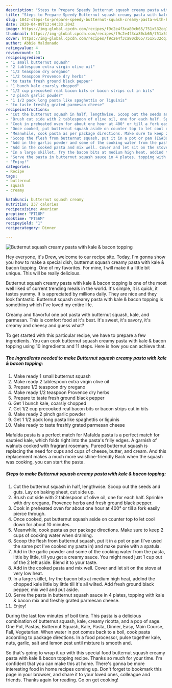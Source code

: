 ```yaml
---
description: "Steps to Prepare Speedy Butternut squash creamy pasta with kale &amp;amp; bacon topping"
title: "Steps to Prepare Speedy Butternut squash creamy pasta with kale &amp;amp; bacon topping"
slug: 1842-steps-to-prepare-speedy-butternut-squash-creamy-pasta-with-kale-and-amp-bacon-topping
date: 2020-04-09T12:44:33.204Z
image: https://img-global.cpcdn.com/recipes/f9c2e4f3ca80cb65/751x532cq70/butternut-squash-creamy-pasta-with-kale-bacon-topping-recipe-main-photo.jpg
thumbnail: https://img-global.cpcdn.com/recipes/f9c2e4f3ca80cb65/751x532cq70/butternut-squash-creamy-pasta-with-kale-bacon-topping-recipe-main-photo.jpg
cover: https://img-global.cpcdn.com/recipes/f9c2e4f3ca80cb65/751x532cq70/butternut-squash-creamy-pasta-with-kale-bacon-topping-recipe-main-photo.jpg
author: Abbie Maldonado
ratingvalue: 4
reviewcount: 13
recipeingredient:
- "1 small butternut squash"
- "2 tablespoon extra virgin olive oil"
- "1/2 teaspoon dry oregano"
- "1/2 teaspoon Provence dry herbs"
- "to taste fresh ground black pepper"
- "1 bunch kale coarsly chopped"
- "1/2 cup precooked real bacon bits or bacon strips cut in bits"
- "2 pinch garlic powder"
- "1 1/2 pack long pasta like spaghettis or liguinis"
- "to taste freshly grated parmesan cheese"
recipeinstructions:
- "Cut the butternut squash in half, lengthwise. Scoop out the seeds and guts. Lay on baking sheet, cut side up."
- "Brush cut side with 2 tablespoon of olive oil, one for each half. Sprinkle with dry oregano, Provence herbs and fresh ground black pepper."
- "Cook in preheated oven for about one hour at 400° or till a fork easily pierce through."
- "Once cooked, put butternut squash aside on counter top to let cool down for about 10 minutes."
- "Meanwhile, cook pasta as per package directions. Make sure to keep 2 cups of cooking water when draining."
- "Scoop the flesh from butternut squash, put it in a pot or pan (I&#39;ve used the same pot I&#39;ve cooked my pasta in) and make purée with a spatula."
- "Add in the garlic powder and some of the cooking water from the pasta, little by little, till you get a creamy sauce. You might need just 1 cup out of the 2 left aside. Blend it to your taste."
- "Add in the cooked pasta and mix well. Cover and let sit on the stove at very low heat."
- "In a large skillet, fry the bacon bits at medium high heat, addind the chopped kale little by little till it&#39;s all wilted. Add fresh ground black pepper, mix well and put aside."
- "Serve the pasta in butternut squash sauce in 4 plates, topping with kale &amp; bacon mix and freshly grated parmesan cheese."
- "Enjoy!"
categories:
- Recipe
tags:
- butternut
- squash
- creamy

katakunci: butternut squash creamy 
nutrition: 237 calories
recipecuisine: American
preptime: "PT18M"
cooktime: "PT56M"
recipeyield: "1"
recipecategory: Dinner

---
```



![Butternut squash creamy pasta with kale &amp; bacon topping](https://img-global.cpcdn.com/recipes/f9c2e4f3ca80cb65/751x532cq70/butternut-squash-creamy-pasta-with-kale-bacon-topping-recipe-main-photo.jpg)

Hey everyone, it's Drew, welcome to our recipe site. Today, I'm gonna show you how to make a special dish, butternut squash creamy pasta with kale &amp; bacon topping. One of my favorites. For mine, I will make it a little bit unique. This will be really delicious.

Butternut squash creamy pasta with kale &amp; bacon topping is one of the most well liked of current trending meals in the world. It's simple, it is quick, it tastes yummy. It is appreciated by millions daily. They are nice and they look fantastic. Butternut squash creamy pasta with kale &amp; bacon topping is something which I've loved my entire life.

Creamy and flavorful one pot pasta with butternut squash, kale, and parmesan. This is comfort food at it&#39;s best. It&#39;s sweet, it&#39;s savory, it&#39;s creamy and cheesy and guess what?


To get started with this particular recipe, we have to prepare a few ingredients. You can cook butternut squash creamy pasta with kale &amp; bacon topping using 10 ingredients and 11 steps. Here is how you can achieve that.

<!--inarticleads1-->

##### The ingredients needed to make Butternut squash creamy pasta with kale &amp; bacon topping:

1. Make ready 1 small butternut squash
1. Make ready 2 tablespoon extra virgin olive oil
1. Prepare 1/2 teaspoon dry oregano
1. Make ready 1/2 teaspoon Provence dry herbs
1. Prepare to taste fresh ground black pepper
1. Get 1 bunch kale, coarsly chopped
1. Get 1/2 cup precooked real bacon bits or bacon strips cut in bits
1. Make ready 2 pinch garlic powder
1. Get 1 1/2 pack long pasta like spaghettis or liguinis
1. Make ready to taste freshly grated parmesan cheese


Mafalda pasta is a perfect match for Mafalda pasta is a perfect match for sautéed kale, which folds right into the pasta&#39;s frilly edges. A garnish of walnuts cooked with fragrant rosemary. Pureed butternut squash is replacing the need for cups and cups of cheese, butter, and cream. And this replacement makes a much more waistline-friendly Back when the squash was cooking, you can start the pasta. 

<!--inarticleads2-->

##### Steps to make Butternut squash creamy pasta with kale &amp; bacon topping:

1. Cut the butternut squash in half, lengthwise. Scoop out the seeds and guts. Lay on baking sheet, cut side up.
1. Brush cut side with 2 tablespoon of olive oil, one for each half. Sprinkle with dry oregano, Provence herbs and fresh ground black pepper.
1. Cook in preheated oven for about one hour at 400° or till a fork easily pierce through.
1. Once cooked, put butternut squash aside on counter top to let cool down for about 10 minutes.
1. Meanwhile, cook pasta as per package directions. Make sure to keep 2 cups of cooking water when draining.
1. Scoop the flesh from butternut squash, put it in a pot or pan (I&#39;ve used the same pot I&#39;ve cooked my pasta in) and make purée with a spatula.
1. Add in the garlic powder and some of the cooking water from the pasta, little by little, till you get a creamy sauce. You might need just 1 cup out of the 2 left aside. Blend it to your taste.
1. Add in the cooked pasta and mix well. Cover and let sit on the stove at very low heat.
1. In a large skillet, fry the bacon bits at medium high heat, addind the chopped kale little by little till it&#39;s all wilted. Add fresh ground black pepper, mix well and put aside.
1. Serve the pasta in butternut squash sauce in 4 plates, topping with kale &amp; bacon mix and freshly grated parmesan cheese.
1. Enjoy!


During the last few minutes of boil time. This pasta is a delicious combination of butternut squash, kale, creamy ricotta, and a pop of sage. One Pot, Pastas, Butternut Squash, Kale, Pasta, Dinner, Easy, Main Course, Fall, Vegetarian. When water in pot comes back to a boil, cook pasta according to package directions. In a food processor, pulse together kale, nuts, garlic, salt and lemon zest until mixture is smooth and. 

So that's going to wrap it up with this special food butternut squash creamy pasta with kale &amp; bacon topping recipe. Thanks so much for your time. I'm confident that you can make this at home. There's gonna be more interesting food in home recipes coming up. Don't forget to bookmark this page in your browser, and share it to your loved ones, colleague and friends. Thanks again for reading. Go on get cooking!

